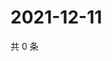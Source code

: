 # 2021-12-11

共 0 条

<!-- BEGIN WEIBO -->
<!-- 最后更新时间 Sat Dec 11 2021 13:12:38 GMT+0800 (China Standard Time) -->

<!-- END WEIBO -->
